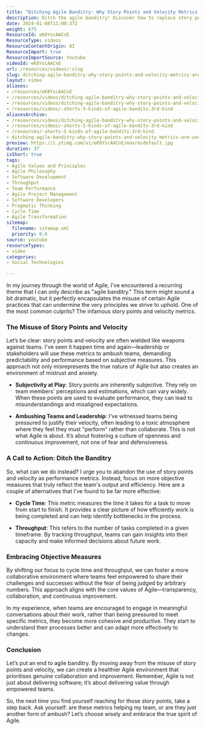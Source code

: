 ```yaml
---
title: "Ditching Agile Banditry: Why Story Points and Velocity Metrics Are Undermining Your Team's Success"
description: Ditch the agile banditry! Discover how to replace story points and velocity with objective metrics that empower teams and enhance collaboration.
date: 2024-01-08T11:00:37Z
weight: 675
ResourceId: eK8YscAACnE
ResourceType: videos
ResourceContentOrigin: AI
ResourceImport: true
ResourceImportSource: Youtube
videoId: eK8YscAACnE
url: /resources/videos/:slug
slug: ditching-agile-banditry-why-story-points-and-velocity-metrics-are-undermining-your-teams-success-eK8YscAACnE
layout: video
aliases:
- /resources/eK8YscAACnE
- /resources/videos/ditching-agile-banditry-why-story-points-and-velocity-metrics-are-undermining-your-teams-success-eK8YscAACnE
- /resources/videos/ditching-agile-banditry-why-story-points-and-velocity-metrics-are-undermining-your-teams-success
- /resources/videos/-shorts-5-kinds-of-agile-bandits-3rd-kind
aliasesArchive:
- /resources/videos/ditching-agile-banditry-why-story-points-and-velocity-metrics-are-undermining-your-teams-success
- /resources/videos/-shorts-5-kinds-of-agile-bandits-3rd-kind
- /resources/-shorts-5-kinds-of-agile-bandits-3rd-kind
- ditching-agile-banditry-why-story-points-and-velocity-metrics-are-undermining-your-teams-success-eK8YscAACnE
preview: https://i.ytimg.com/vi/eK8YscAACnE/maxresdefault.jpg
duration: 37
isShort: true
tags:
- Agile Values and Principles
- Agile Philosophy
- Software Development
- Throughput
- Team Performance
- Agile Project Management
- Software Developers
- Pragmatic Thinking
- Cycle Time
- Agile Transformation
sitemap:
  filename: sitemap.xml
  priority: 0.6
source: youtube
resourceTypes:
- video
categories:
- Social Technologies

---
```

In my journey through the world of Agile, I've encountered a recurring theme that I can only describe as "agile banditry." This term might sound a bit dramatic, but it perfectly encapsulates the misuse of certain Agile practices that can undermine the very principles we strive to uphold. One of the most common culprits? The infamous story points and velocity metrics.

### The Misuse of Story Points and Velocity

Let’s be clear: story points and velocity are often wielded like weapons against teams. I've seen it happen time and again—leadership or stakeholders will use these metrics to ambush teams, demanding predictability and performance based on subjective measures. This approach not only misrepresents the true nature of Agile but also creates an environment of mistrust and anxiety.

- **Subjectivity at Play**: Story points are inherently subjective. They rely on team members' perceptions and estimations, which can vary widely. When these points are used to evaluate performance, they can lead to misunderstandings and misaligned expectations.
  
- **Ambushing Teams and Leadership**: I've witnessed teams being pressured to justify their velocity, often leading to a toxic atmosphere where they feel they must "perform" rather than collaborate. This is not what Agile is about. It’s about fostering a culture of openness and continuous improvement, not one of fear and defensiveness.

### A Call to Action: Ditch the Banditry

So, what can we do instead? I urge you to abandon the use of story points and velocity as performance metrics. Instead, focus on more objective measures that truly reflect the team's output and efficiency. Here are a couple of alternatives that I've found to be far more effective:

- **Cycle Time**: This metric measures the time it takes for a task to move from start to finish. It provides a clear picture of how efficiently work is being completed and can help identify bottlenecks in the process.

- **Throughput**: This refers to the number of tasks completed in a given timeframe. By tracking throughput, teams can gain insights into their capacity and make informed decisions about future work.

### Embracing Objective Measures

By shifting our focus to cycle time and throughput, we can foster a more collaborative environment where teams feel empowered to share their challenges and successes without the fear of being judged by arbitrary numbers. This approach aligns with the core values of Agile—transparency, collaboration, and continuous improvement.

In my experience, when teams are encouraged to engage in meaningful conversations about their work, rather than being pressured to meet specific metrics, they become more cohesive and productive. They start to understand their processes better and can adapt more effectively to changes.

### Conclusion

Let’s put an end to agile banditry. By moving away from the misuse of story points and velocity, we can create a healthier Agile environment that prioritises genuine collaboration and improvement. Remember, Agile is not just about delivering software; it’s about delivering value through empowered teams. 

So, the next time you find yourself reaching for those story points, take a step back. Ask yourself: are these metrics helping my team, or are they just another form of ambush? Let’s choose wisely and embrace the true spirit of Agile.
